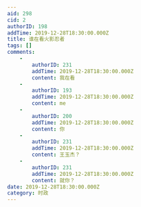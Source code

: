 ```yaml
---
aid: 298
cid: 2
authorID: 198
addTime: 2019-12-28T18:30:00.000Z
title: 谁在看火影忍者
tags: []
comments:
    -
        authorID: 231
        addTime: 2019-12-28T18:30:00.000Z
        content: 我在看
    -
        authorID: 193
        addTime: 2019-12-28T18:30:00.000Z
        content: me
    -
        authorID: 200
        addTime: 2019-12-28T18:30:00.000Z
        content: 你
    -
        authorID: 231
        addTime: 2019-12-28T18:30:00.000Z
        content: 王玉杰？
    -
        authorID: 231
        addTime: 2019-12-28T18:30:00.000Z
        content: 就你？
date: 2019-12-28T18:30:00.000Z
category: 时政
---
```



